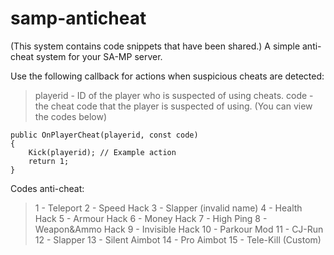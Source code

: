 # samp-anticheat

(This system contains code snippets that have been shared.)
A simple anti-cheat system for your SA-MP server.

Use the following callback for actions when suspicious cheats are detected:

> playerid - ID of the player who is suspected of using cheats.
code - the cheat code that the player is suspected of using. (You can view the codes below)

```pawn
public OnPlayerCheat(playerid, const code)
{
    Kick(playerid); // Example action
    return 1;
}
```

Codes anti-cheat:
> 1 - Teleport
2 - Speed Hack
3 - Slapper (invalid name)
4 - Health Hack
5 - Armour Hack
6 - Money Hack
7 - High Ping
8 - Weapon&Ammo Hack
9 - Invisible Hack
10 - Parkour Mod
11 - CJ-Run
12 - Slapper
13 - Silent Aimbot
14 - Pro Aimbot
15 - Tele-Kill (Custom)
